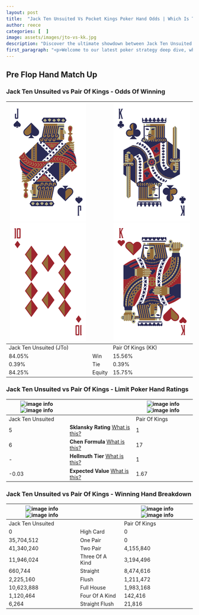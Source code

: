 ```yaml
---
layout: post
title:  "Jack Ten Unsuited Vs Pocket Kings Poker Hand Odds | Which Is The Better Hand In Poker? A Complete Guide"
author: reece
categories: [  ]
image: assets/images/jto-vs-kk.jpg
description: "Discover the ultimate showdown between Jack Ten Unsuited and Pair Of Kings in poker! Uncover the odds, strategies, and scenarios where one hand triumphs over the other. Get ready to up your poker game with this thrilling analysis."
first_paragraph: "<p>Welcome to our latest poker strategy deep dive, where we're pitting two distinct hands against each other in a high-stakes showdown: Jack Ten Unsuited vs Pair Of Kings.</p><p>In the dynamic world of poker, every decision counts, and knowing which hand holds the upper hand is key to your success at the table.</p><p>In this article, we'll dissect these two hands, explore the scenarios where one dominates the other, and equip you with the knowledge to make strategic choices that can tip the odds in your favor.</p><p>Get ready to unravel the intriguing dynamics of these poker hands and elevate your game to new heights.</p>"
---
```




[comment]: # (sp0)

## Pre Flop Hand Match Up

<div class="table hand-ratings" markdown="1"> 



### Jack Ten Unsuited vs Pair Of Kings - Odds Of Winning


    
| ![image info](assets/images/hand1/j.png) ![image info](assets/images/hand1/to.png) |  | ![image info](assets/images/hand2/k.png) ![image info](assets/images/hand2/ko.png) |
| -------- | -------- | -------- |
| Jack Ten Unsuited (JTo) |  | Pair Of Kings (KK) |
| 84.05% | Win | 15.56% |
| 0.39% | Tie | 0.39% |
| 84.25% | Equity | 15.75% |




[comment]: # (sp1)



### Jack Ten Unsuited vs Pair Of Kings - Limit Poker Hand Ratings


    
| ![image info](https://www.riverpairs.com/assets/images/hand1/j.png) ![image info](https://www.riverpairs.com/assets/images/hand1/to.png) |  | ![image info](https://www.riverpairs.com/assets/images/hand2/k.png) ![image info](https://www.riverpairs.com/assets/images/hand2/ko.png) |
| -------- | -------- | -------- |
| Jack Ten Unsuited |  | Pair Of Kings |
| 5 | **Sklansky Rating** [What is this?](/sklansky-rating-explained) | 1 |
| 6 | **Chen Formula** [What is this?](/chen-formula-explained) | 17 |
| - | **Hellmuth Tier** [What is this?](/Hellmuth-tier-explained) | 1 |
| -0.03 | **Expected Value** [What is this?](/expected-value-explained) | 1.67 |




[comment]: # (sp2)



### Jack Ten Unsuited vs Pair Of Kings - Winning Hand Breakdown


    
| ![image info](https://www.riverpairs.com/assets/images/hand1/j.png) ![image info](https://www.riverpairs.com/assets/images/hand1/to.png) |  | ![image info](https://www.riverpairs.com/assets/images/hand2/k.png) ![image info](https://www.riverpairs.com/assets/images/hand2/ko.png) |
| -------- | -------- | -------- |
| Jack Ten Unsuited |  | Pair Of Kings |
| 0 | High Card | 0 |
| 35,704,512 | One Pair | 0 |
| 41,340,240 | Two Pair | 4,155,840 |
| 11,946,024 | Three Of A Kind | 3,194,496 |
| 660,744 | Straight | 8,474,616 |
| 2,225,160 | Flush | 1,211,472 |
| 10,623,888 | Full House | 1,983,168 |
| 1,120,464 | Four Of A Kind | 142,416 |
| 6,264 | Straight Flush | 21,816 |




[comment]: # (sp3)



</div>

[comment]: # (sp4)



[comment]: # (sp5)

